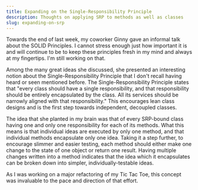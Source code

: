 ```yaml
---
title: Expanding on the Single-Responsibility Principle
description: Thoughts on applying SRP to methods as well as classes
slug: expanding-on-srp
---
```


Towards the end of last week, my coworker Ginny gave an informal talk about the SOLID Principles. I
cannot stress enough just how important it is and will continue to be to keep these principles fresh
in my mind and always at my fingertips. I'm still working on that.

Among the many great ideas she discussed, she presented an interesting notion about the
Single-Responsibility Principle that I don't recall having heard or seen mentioned before. The
Single-Responsibility Principle states that "every class should have a single responsibility, and
that responsibility should be entirely encapsulated by the class. All its services should be
narrowly aligned with that responsibility." This encourages lean class designs and is the first step
towards independent, decoupled classes.

The idea that she planted in my brain was that of every SRP-bound class having one and only one
responsibility for each of its methods. What this means is that individual ideas are executed by
only one method, and that individual methods encapsulate only one idea. Taking it a step further, to
encourage slimmer and easier testing, each method should either make one change to the state of one
object or return one result. Having multiple changes written into a method indicates that the idea
which it encapsulates can be broken down into simpler, individually-testable ideas.

As I was working on a major refactoring of my Tic Tac Toe, this concept was invaluable to the pace
and direction of that effort.
